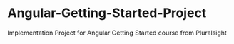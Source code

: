 # Angular-Getting-Started-Project
Implementation Project for Angular Getting Started course from Pluralsight
